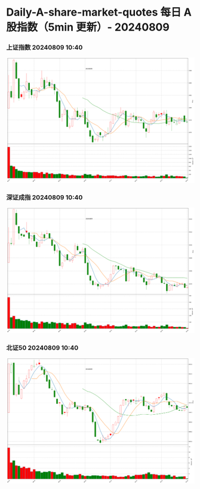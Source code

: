 
# Daily-A-share-market-quotes 每日 A 股指数（5min 更新）- 20240809

### 上证指数 20240809 10:40
![](./fig/2024/8/20240809-sh000001.png)

### 深证成指 20240809 10:40
![](./fig/2024/8/20240809-sz399001.png)

### 北证50 20240809 10:40
![](./fig/2024/8/20240809-bj899050.png)
